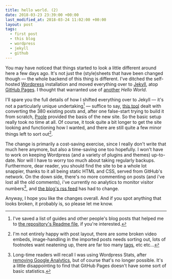 ```yaml
---
title: hello world. (2)
date: 2018-03-23 23:39:00 +00:00
last_modified_at: 2018-03-24 11:02:00 +00:00
layout: post
tags:
  - first post
  - this blog
  - wordpress
  - jekyll
  - github
---
```

You may have noticed that things started to look a little different around here a few days ago. It's not just the (style)sheets that have been changed though &mdash; the whole backend of this thing is different. I've ditched the self-hosted [Wordpress](https://wordpress.org/) installation and moved everything over to [Jekyll](https://jekyllrb.com/), atop [GitHub Pages](https://pages.github.com/). I thought that warranted use of [another](/blog/2008/11/hello-world/) _Hello World_.

I'll spare you the full details of how I shifted everything over to Jekyll &mdash; it's not a particularly unique undertaking[^fn-readme] &mdash; suffice to say, [this tool](https://ben.balter.com/wordpress-to-jekyll-exporter/) dealt with converting the 380 existing posts and, after one false-start trying to build it from scratch, [Poole](http://getpoole.com/) provided the basis of the new site. So the basic setup really took no time at all. Of course, it took quite a bit longer to get the site looking and functioning how I wanted, and there are still quite a few minor things left to sort out[^fn-todolist].

The change is primarily a cost-saving exercise, since I really don't write that much here anymore, but also a time-saving one too hopefully. I won't have to work on keeping Wordpress (and a variety of plugins and themes) up-to-date. Nor will I have to worry too much about taking regularly backups. Furthermore, dear reader, you should find the site to be a whole lot snappier, thanks to it all being static HTML and CSS, served from GitHub's network. On the down side, there's no more commenting on posts (and i've lost all the old comments), i've currently no analytics to monitor visitor numbers[^fn-nostats], and [the blog's rss feed](http://www.sallonoroff.co.uk/blog/atom.xml) has had to change.

Anyway, I hope you like the changes overall. And if you spot anything that looks broken, it probably is, so please let me know.

[^fn-readme]: I've saved a list of guides and other people's blog posts that helped me to [the repository's Readme file](https://github.com/sallonoroff/sallonoroff.github.io/blob/master/README.md), if you're interested.

[^fn-todolist]: I'm not entirely happy with post layout, there are some broken video embeds, image-handling in the imported posts needs sorting out, lots of footnotes want neatening up, there are far too many [tags](/blog/tags), etc etc...

[^fn-nostats]: Long-time readers will recall I was using Wordpress Stats, after [removing Google Analytics](/blog/2013/05/beginning-a-google-diet/), but of course that's no longer possible. It's a little disappointing to find that GitHub Pages doesn't have some sort of basic statistics.
